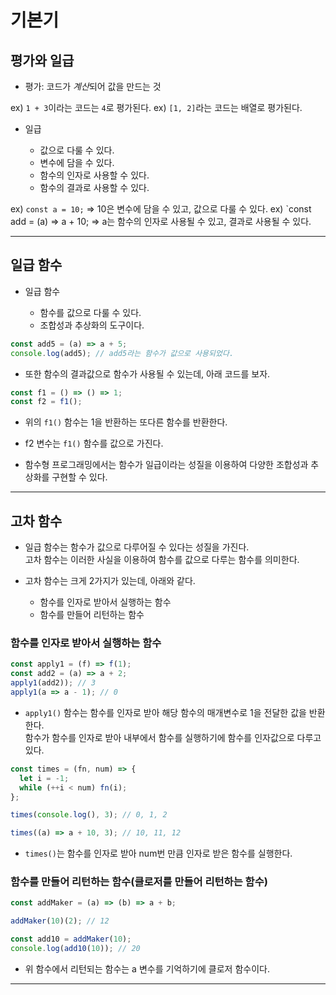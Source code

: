 # 기본기

<h2>평가와 일급</h2>

- 평가: 코드가 *계산*되어 값을 만드는 것

ex) `1 + 3`이라는 코드는 `4`로 평가된다.
ex) `[1, 2]`라는 코드는 배열로 평가된다.

- 일급

  - 값으로 다룰 수 있다.
  - 변수에 담을 수 있다.
  - 함수의 인자로 사용할 수 있다.
  - 함수의 결과로 사용할 수 있다.

ex) `const a = 10;` => 10은 변수에 담을 수 있고, 값으로 다룰 수 있다.
ex) `const add = (a) => a + 10; => a는 함수의 인자로 사용될 수 있고, 결과로 사용될 수 있다.

<hr/>

<h2>일급 함수</h2>

- 일급 함수

  - 함수를 값으로 다룰 수 있다.
  - 조합성과 추상화의 도구이다.

```js
const add5 = (a) => a + 5;
console.log(add5); // add5라는 함수가 값으로 사용되었다.
```

- 또한 함수의 결과값으로 함수가 사용될 수 있는데, 아래 코드를 보자.

```js
const f1 = () => () => 1;
const f2 = f1();
```

- 위의 `f1()` 함수는 1을 반환하는 또다른 함수를 반환한다.
- f2 변수는 `f1()` 함수를 값으로 가진다.

- 함수형 프로그래밍에서는 함수가 일급이라는 성질을 이용하여 다양한 조합성과 추상화를 구현할 수 있다.

<hr/>

<h2>고차 함수</h2>

- 일급 함수는 함수가 값으로 다루어질 수 있다는 성질을 가진다.  
  고차 함수는 이러한 사실을 이용하여 함수를 값으로 다루는 함수를 의미한다.

- 고차 함수는 크게 2가지가 있는데, 아래와 같다.

  - 함수를 인자로 받아서 실행하는 함수
  - 함수를 만들어 리턴하는 함수

<h3>함수를 인자로 받아서 실행하는 함수</h3>

```js
const apply1 = (f) => f(1);
const add2 = (a) => a + 2;
apply1(add2)); // 3
apply1(a => a - 1); // 0
```

- `apply1()` 함수는 함수를 인자로 받아 해당 함수의 매개변수로 1을 전달한 값을 반환한다.  
  함수가 함수를 인자로 받아 내부에서 함수를 실행하기에 함수를 인자값으로 다루고 있다.

```js
const times = (fn, num) => {
  let i = -1;
  while (++i < num) fn(i);
};

times(console.log(), 3); // 0, 1, 2

times((a) => a + 10, 3); // 10, 11, 12
```

- `times()`는 함수를 인자로 받아 num번 만큼 인자로 받은 함수를 실행한다.

<h3>함수를 만들어 리턴하는 함수(클로저를 만들어 리턴하는 함수)</h3>

```js
const addMaker = (a) => (b) => a + b;

addMaker(10)(2); // 12

const add10 = addMaker(10);
console.log(add10(10)); // 20
```

- 위 함수에서 리턴되는 함수는 a 변수를 기억하기에 클로저 함수이다.

<hr/>
